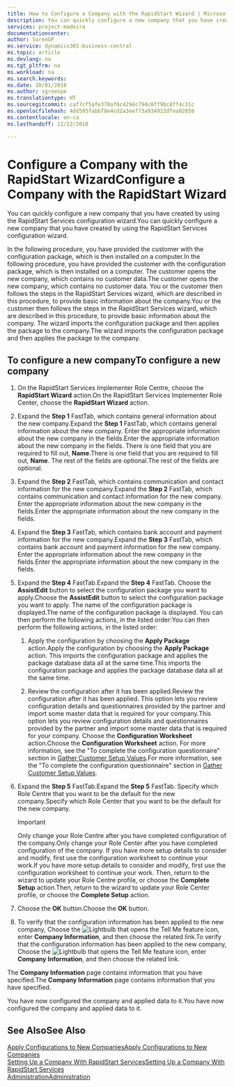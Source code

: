 ```yaml
---
title: How to Configure a Company with the RapidStart Wizard | Microsoft Docs
description: You can quickly configure a new company that you have created by using the RapidStart Services configuration wizard.
services: project-madeira
documentationcenter: 
author: SorenGP
ms.service: dynamics365-business-central
ms.topic: article
ms.devlang: na
ms.tgt_pltfrm: na
ms.workload: na
ms.search.keywords: 
ms.date: 10/01/2018
ms.author: sgroespe
ms.translationtype: HT
ms.sourcegitcommit: caf7cf5afe370af0c4294c794c0ff9bc8ff4c31c
ms.openlocfilehash: 4dd595fabbf8e4cd2a3eef73a934922dfea92858
ms.contentlocale: en-ca
ms.lasthandoff: 11/22/2018

---
```

# <a name="configure-a-company-with-the-rapidstart-wizard"></a><span data-ttu-id="03f98-103">Configure a Company with the RapidStart Wizard</span><span class="sxs-lookup"><span data-stu-id="03f98-103">Configure a Company with the RapidStart Wizard</span></span>
<span data-ttu-id="03f98-104">You can quickly configure a new company that you have created by using the RapidStart Services configuration wizard.</span><span class="sxs-lookup"><span data-stu-id="03f98-104">You can quickly configure a new company that you have created by using the RapidStart Services configuration wizard.</span></span>

<span data-ttu-id="03f98-105">In the following procedure, you have provided the customer with the configuration package, which is then installed on a computer.</span><span class="sxs-lookup"><span data-stu-id="03f98-105">In the following procedure, you have provided the customer with the configuration package, which is then installed on a computer.</span></span> <span data-ttu-id="03f98-106">The customer opens the new company, which contains no customer data.</span><span class="sxs-lookup"><span data-stu-id="03f98-106">The customer opens the new company, which contains no customer data.</span></span> <span data-ttu-id="03f98-107">You or the customer then follows the steps in the RapidStart Services wizard, which are described in this procedure, to provide basic information about the company.</span><span class="sxs-lookup"><span data-stu-id="03f98-107">You or the customer then follows the steps in the RapidStart Services wizard, which are described in this procedure, to provide basic information about the company.</span></span> <span data-ttu-id="03f98-108">The wizard imports the configuration package and then applies the package to the company.</span><span class="sxs-lookup"><span data-stu-id="03f98-108">The wizard imports the configuration package and then applies the package to the company.</span></span>  

## <a name="to-configure-a-new-company"></a><span data-ttu-id="03f98-109">To configure a new company</span><span class="sxs-lookup"><span data-stu-id="03f98-109">To configure a new company</span></span>  
1. <span data-ttu-id="03f98-110">On the RapidStart Services Implementer Role Centre, choose the **RapidStart Wizard** action.</span><span class="sxs-lookup"><span data-stu-id="03f98-110">On the RapidStart Services Implementer Role Center, choose the **RapidStart Wizard** action.</span></span>  
2. <span data-ttu-id="03f98-111">Expand the **Step 1** FastTab, which contains general information about the new company.</span><span class="sxs-lookup"><span data-stu-id="03f98-111">Expand the **Step 1** FastTab, which contains general information about the new company.</span></span> <span data-ttu-id="03f98-112">Enter the appropriate information about the new company in the fields.</span><span class="sxs-lookup"><span data-stu-id="03f98-112">Enter the appropriate information about the new company in the fields.</span></span> <span data-ttu-id="03f98-113">There is one field that you are required to fill out, **Name**.</span><span class="sxs-lookup"><span data-stu-id="03f98-113">There is one field that you are required to fill out, **Name**.</span></span> <span data-ttu-id="03f98-114">The rest of the fields are optional.</span><span class="sxs-lookup"><span data-stu-id="03f98-114">The rest of the fields are optional.</span></span>  
3. <span data-ttu-id="03f98-115">Expand the **Step 2** FastTab, which contains communication and contact information for the new company.</span><span class="sxs-lookup"><span data-stu-id="03f98-115">Expand the **Step 2** FastTab, which contains communication and contact information for the new company.</span></span> <span data-ttu-id="03f98-116">Enter the appropriate information about the new company in the fields.</span><span class="sxs-lookup"><span data-stu-id="03f98-116">Enter the appropriate information about the new company in the fields.</span></span>
4. <span data-ttu-id="03f98-117">Expand the **Step 3** FastTab, which contains bank account and payment information for the new company.</span><span class="sxs-lookup"><span data-stu-id="03f98-117">Expand the **Step 3** FastTab, which contains bank account and payment information for the new company.</span></span> <span data-ttu-id="03f98-118">Enter the appropriate information about the new company in the fields.</span><span class="sxs-lookup"><span data-stu-id="03f98-118">Enter the appropriate information about the new company in the fields.</span></span>  
5. <span data-ttu-id="03f98-119">Expand the **Step 4** FastTab.</span><span class="sxs-lookup"><span data-stu-id="03f98-119">Expand the **Step 4** FastTab.</span></span> <span data-ttu-id="03f98-120">Choose the **AssistEdit** button to select the configuration package you want to apply.</span><span class="sxs-lookup"><span data-stu-id="03f98-120">Choose the **AssistEdit** button to select the configuration package you want to apply.</span></span> <span data-ttu-id="03f98-121">The name of the configuration package is displayed.</span><span class="sxs-lookup"><span data-stu-id="03f98-121">The name of the configuration package is displayed.</span></span> <span data-ttu-id="03f98-122">You can then perform the following actions, in the listed order:</span><span class="sxs-lookup"><span data-stu-id="03f98-122">You can then perform the following actions, in the listed order:</span></span>  

    1. <span data-ttu-id="03f98-123">Apply the configuration by choosing the **Apply Package** action.</span><span class="sxs-lookup"><span data-stu-id="03f98-123">Apply the configuration by choosing the **Apply Package** action.</span></span> <span data-ttu-id="03f98-124">This imports the configuration package and applies the package database data all at the same time.</span><span class="sxs-lookup"><span data-stu-id="03f98-124">This imports the configuration package and applies the package database data all at the same time.</span></span>  

    2. <span data-ttu-id="03f98-125">Review the configuration after it has been applied.</span><span class="sxs-lookup"><span data-stu-id="03f98-125">Review the configuration after it has been applied.</span></span> <span data-ttu-id="03f98-126">This option lets you review configuration details and questionnaires provided by the partner and import some master data that is required for your company.</span><span class="sxs-lookup"><span data-stu-id="03f98-126">This option lets you review configuration details and questionnaires provided by the partner and import some master data that is required for your company.</span></span> <span data-ttu-id="03f98-127">Choose the **Configuration Worksheet** action.</span><span class="sxs-lookup"><span data-stu-id="03f98-127">Choose the **Configuration Worksheet** action.</span></span> <span data-ttu-id="03f98-128">For more information, see the "To complete the configuration questionnaire" section in [Gather Customer Setup Values](admin-gather-customer-setup-values.md).</span><span class="sxs-lookup"><span data-stu-id="03f98-128">For more information, see the "To complete the configuration questionnaire" section in [Gather Customer Setup Values](admin-gather-customer-setup-values.md).</span></span>  

6. <span data-ttu-id="03f98-129">Expand the **Step 5** FastTab.</span><span class="sxs-lookup"><span data-stu-id="03f98-129">Expand the **Step 5** FastTab.</span></span> <span data-ttu-id="03f98-130">Specify which Role Centre that you want to be the default for the new company.</span><span class="sxs-lookup"><span data-stu-id="03f98-130">Specify which Role Center that you want to be the default for the new company.</span></span>  

    > [!IMPORTANT]  
    >  <span data-ttu-id="03f98-131">Only change your Role Centre after you have completed configuration of the company.</span><span class="sxs-lookup"><span data-stu-id="03f98-131">Only change your Role Center after you have completed configuration of the company.</span></span> <span data-ttu-id="03f98-132">If you have more setup details to consider and modify, first use the configuration worksheet to continue your work.</span><span class="sxs-lookup"><span data-stu-id="03f98-132">If you have more setup details to consider and modify, first use the configuration worksheet to continue your work.</span></span> <span data-ttu-id="03f98-133">Then, return to the wizard to update your Role Centre profile, or choose the **Complete Setup** action.</span><span class="sxs-lookup"><span data-stu-id="03f98-133">Then, return to the wizard to update your Role Center profile, or choose the **Complete Setup** action.</span></span>

7. <span data-ttu-id="03f98-134">Choose the **OK** button.</span><span class="sxs-lookup"><span data-stu-id="03f98-134">Choose the **OK** button.</span></span>  
8. <span data-ttu-id="03f98-135">To verify that the configuration information has been applied to the new company, Choose the ![Lightbulb that opens the Tell Me feature](media/ui-search/search_small.png "Tell me what you want to do") icon, enter **Company Information**, and then choose the related link.</span><span class="sxs-lookup"><span data-stu-id="03f98-135">To verify that the configuration information has been applied to the new company, Choose the ![Lightbulb that opens the Tell Me feature](media/ui-search/search_small.png "Tell me what you want to do") icon, enter **Company Information**, and then choose the related link.</span></span>

<span data-ttu-id="03f98-136">The **Company Information** page contains information that you have specified.</span><span class="sxs-lookup"><span data-stu-id="03f98-136">The **Company Information** page contains information that you have specified.</span></span>   

<span data-ttu-id="03f98-137">You have now configured the company and applied data to it.</span><span class="sxs-lookup"><span data-stu-id="03f98-137">You have now configured the company and applied data to it.</span></span>  

## <a name="see-also"></a><span data-ttu-id="03f98-138">See Also</span><span class="sxs-lookup"><span data-stu-id="03f98-138">See Also</span></span>  
[<span data-ttu-id="03f98-139">Apply Configurations to New Companies</span><span class="sxs-lookup"><span data-stu-id="03f98-139">Apply Configurations to New Companies</span></span>](admin-apply-configuration-to-new-companies.md)  
[<span data-ttu-id="03f98-140">Setting Up a Company With RapidStart Services</span><span class="sxs-lookup"><span data-stu-id="03f98-140">Setting Up a Company With RapidStart Services</span></span>](admin-set-up-a-company-with-rapidstart.md)  
[<span data-ttu-id="03f98-141">Administration</span><span class="sxs-lookup"><span data-stu-id="03f98-141">Administration</span></span>](admin-setup-and-administration.md)

